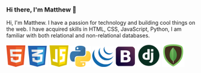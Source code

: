 ### Hi there, I'm Matthew 👋


Hi, I'm Matthew. I have a passion for technology and building cool things on the web. I have acquired skills in HTML, CSS, JavaScript, Python, I am familiar with both relational and non-relational databases. 

<p float="left">
  <img src="images/html-5.png" width="10%" />
  <img src="images/css-03.png" width="11%" /> 
  <img src="images/js.png" width="10%" />
  <img src="images/python-3.png" width="11%" />
  <img src="images/jquery.png" width="11%" />
  <img src="images/bootstrap.png" width="11%" />  
  <img src="images/dj.png" width="12%" />
   <img src="images/mongodb.png" width="12%" />
</p>


<!--
**MattB859/MattB859** is a ✨ _special_ ✨ repository because its `README.md` (this file) appears on your GitHub profile.

Here are some ideas to get you started:

- 🔭 I’m currently working on ...
- 🌱 I’m currently learning ...
- 👯 I’m looking to collaborate on ...
- 🤔 I’m looking for help with ...
- 💬 Ask me about ...
- 📫 How to reach me: ...
- 😄 Pronouns: ...
- ⚡ Fun fact: ...
-->
